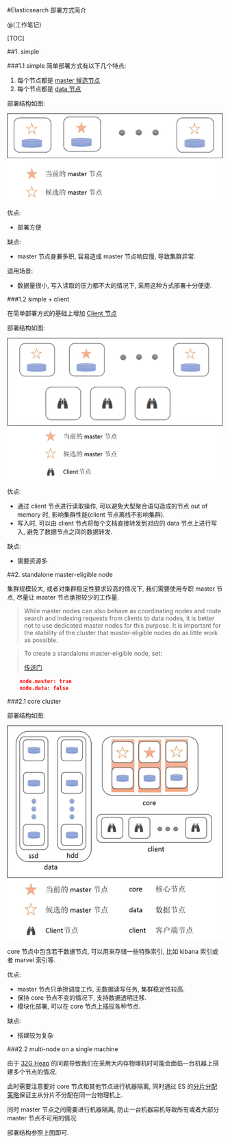 #Elasticsearch 部署方式简介

@(工作笔记)

[TOC]

##1. simple

###1.1 simple
简单部署方式有以下几个特点:

1. 每个节点都是 [master 候选节点](https://www.elastic.co/guide/en/elasticsearch/reference/current/modules-node.html#master-node)
2. 每个节点都是 [data 节点](https://www.elastic.co/guide/en/elasticsearch/reference/current/modules-node.html#data-node)

部署结构如图:

![Alt text](https://github.com/Popo-lth/Blog/blob/master/img/deployElasticsearch/simple.jpg?raw=true)


优点:

+ 部署方便

缺点:

+ master 节点身兼多职, 容易造成 master 节点响应慢, 导致集群异常.

适用场景:

+ 数据量很小, 写入读取的压力都不大的情况下, 采用这种方式部署十分便捷.

###1.2 simple + client

在简单部署方式的基础上增加 [Client 节点](https://www.elastic.co/guide/en/elasticsearch/reference/current/modules-node.html#client-node)

部署结构如图:

![Alt text](https://github.com/Popo-lth/Blog/blob/master/img/deployElasticsearch/simple+client.jpg?raw=true)


优点:

+ 通过 client 节点进行读取操作, 可以避免大型聚合语句造成的节点 out of memory 时, 影响集群性能(client 节点离线不影响集群).
+ 写入时, 可以由 client 节点将每个文档直接转发到对应的 data 节点上进行写入, 避免了数据节点之间的数据转发.

缺点:

+ 需要资源多

##2. standalone master-eligible node

集群规模较大, 或者对集群稳定性要求较高的情况下, 我们需要使用专职 master 节点, 尽量让 master 节点承担较少的工作量.

> While master nodes can also behave as coordinating nodes and route search and indexing requests from clients to data nodes, it is better not to use dedicated master nodes for this purpose. It is important for the stability of the cluster that master-eligible nodes do as little work as possible.

> To create a standalone master-eligible node, set:
> 
> [传送门](https://www.elastic.co/guide/en/elasticsearch/reference/current/modules-node.html#master-node)


``` json
    node.master: true 
    node.data: false 
```

###2.1 core cluster

部署结构如图:

![Alt text](https://github.com/Popo-lth/Blog/blob/master/img/deployElasticsearch/core.jpg?raw=true)


core 节点中包含若干数据节点, 可以用来存储一些特殊索引, 比如 kibana 索引或者 marvel 索引等.

优点:

+ master 节点只承担调度工作, 无数据读写任务, 集群稳定性较高.
+ 保持 core 节点不变的情况下, 支持数据透明迁移.
+ 模块化部署, 可以在 core 节点上插拔各种节点.

缺点:

+ 搭建较为复杂


###2.2 multi-node on a single machine

由于 [32G Heap](https://www.elastic.co/guide/en/elasticsearch/guide/2.x/heap-sizing.html#compressed_oops) 的问题导致我们在采用大内存物理机时可能会面临一台机器上搭建多个节点的情况.

此时需要注意要对 core 节点和其他节点进行机器隔离, 同时通过 ES 的[分片分配策略](https://www.elastic.co/guide/en/elasticsearch/reference/current/allocation-awareness.html)保证主从分片不分配在同一台物理机上.

同时 master 节点之间需要进行机器隔离, 防止一台机器宕机导致所有或者大部分 master 节点不可用的情况.

部署结构参照上图即可.
